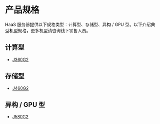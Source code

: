 # **产品规格**
HaaS 服务器提供以下规格类型：计算型、存储型、异构 / GPU 型。以下介绍典型机型规格，更多机型请咨询线下销售人员。

## **计算型**
- [J360G2](J360G2.md)


## **存储型**

- [J460G2](J460G2.md)

## **异构 / GPU 型**
- [J580G2](J580G2.md)
